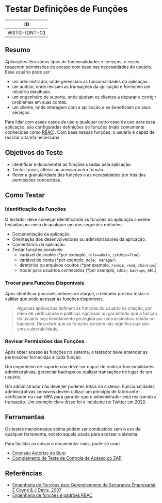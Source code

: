 # Testar Definições de Funções

|ID          |
|------------|
|WSTG-IDNT-01|

## Resumo

Aplicações têm vários tipos de funcionalidades e serviços, e esses requerem permissões de acesso com base nas necessidades do usuário. Esse usuário pode ser:

- um administrador, onde gerenciam as funcionalidades da aplicação.
- um auditor, onde revisam as transações da aplicação e fornecem um relatório detalhado.
- um engenheiro de suporte, onde ajudam os clientes a depurar e corrigir problemas em suas contas.
- um cliente, onde interagem com a aplicação e se beneficiam de seus serviços.

Para lidar com esses casos de uso e qualquer outro caso de uso para essa aplicação, são configuradas definições de funções (mais comumente conhecidas como [RBAC](https://en.wikipedia.org/wiki/Role-based_access_control)). Com base nessas funções, o usuário é capaz de realizar a tarefa necessária.

## Objetivos do Teste

- Identificar e documentar as funções usadas pela aplicação.
- Tentar trocar, alterar ou acessar outra função.
- Rever a granularidade das funções e as necessidades por trás das permissões concedidas.

## Como Testar

### Identificação de Funções

O testador deve começar identificando as funções da aplicação a serem testadas por meio de qualquer um dos seguintes métodos:

- Documentação da aplicação.
- Orientação dos desenvolvedores ou administradores da aplicação.
- Comentários da aplicação.
- Testar funções possíveis:
  - variável de cookie (*por exemplo, `role=admin`, `isAdmin=True`)
  - variável de conta (*por exemplo, `Role: manager`)
  - diretórios ou arquivos ocultos (*por exemplo, `/admin`, `/mod`, `/backups`)
  - trocar para usuários conhecidos (*por exemplo, `admin`, `backups`, etc.)

### Trocar para Funções Disponíveis

Após identificar possíveis vetores de ataque, o testador precisa testar e validar que pode acessar as funções disponíveis.

> Algumas aplicações definem as funções do usuário na criação, por meio de verificações e políticas rigorosas ou garantindo que a função do usuário seja devidamente protegida por uma assinatura criada no backend. Descobrir que as funções existem não significa que são uma vulnerabilidade.

### Revisar Permissões das Funções

Após obter acesso às funções no sistema, o testador deve entender as permissões fornecidas a cada função.

Um engenheiro de suporte não deve ser capaz de realizar funcionalidades administrativas, gerenciar backups ou realizar transações no lugar de um usuário.

Um administrador não deve ter poderes totais no sistema. Funcionalidades administrativas sensíveis devem utilizar um princípio de fabricante-verificador ou usar MFA para garantir que o administrador está realizando a transação. Um exemplo claro disso foi o [incidente no Twitter em 2020](https://blog.twitter.com/en_us/topics/company/2020/an-update-on-our-security-incident.html).

## Ferramentas

Os testes mencionados acima podem ser conduzidos sem o uso de qualquer ferramenta, exceto aquela usada para acessar o sistema.

Para facilitar as coisas e documentar mais, pode-se usar:

- [Extensão Autorize do Burp](https://github.com/Quitten/Autorize)
- [Complemento de Teste de Controle de Acesso do ZAP](https://www.zaproxy.org/docs/desktop/addons/access-control-testing/)

## Referências

- [Engenharia de Funções para Gerenciamento de Segurança Empresarial, E Coyne & J Davis, 2007](https://www.bookdepository.co.uk/Role-Engineering-for-Enterprise-Security-Management-Edward-Coyne/9781596932180)
- [Engenharia de funções e padrões RBAC](https://csrc.nist.gov/projects/role-based-access-control#rbac-standard)